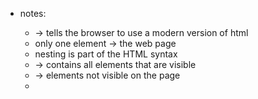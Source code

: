 - notes:
    * <!DOCTYPE html> → tells the browser to use a modern version of html
    * only one <html> element → the web page
    * nesting is part of the HTML syntax
    * <body> → contains all elements that are visible
    * <head> → elements not visible on the page
    * <title> → shows up on the tab but not on the page
    * a feature => we have different files for styles, html elements (and javascript, but that comes much later)
    * <link> → void element
    * void elements → don't need a closing tag
    * href attribute → directory path. Looks at files right next to the file where this property is being used in.
    * Features we get from following the HTML structure:
        1. <title>
        2. Live Server
        3. Link CSS files
        4. Add new fonts and more.


- loading fonts:
    1. search google fonts
    2. search for a font you like
    3. pick the font and the styles you want
    4. click "select this style" at the bottom of the screen
    5. copy the <link> tags provided provided for the font
    6. paste it into your head section
    7. example: ![Alt text](./images/1-downloading-fonts.png)
